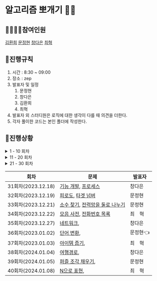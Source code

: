 # 알고리즘 뽀개기 👊🏻
## 👩‍👩‍👦‍👦참여인원
[김환희](https://github.com/hwana)
[문정현](https://github.com/JungHyunMoon)
[창다은](https://github.com/de123456sdf)
[최혁](https://github.com/Youkamii)

## 🎈진행규칙
1. 시간 : 8:30 ~ 09:00
2. 장소 : zep
3. 발표자 및 일정
    1. 문정현
    2. 창다은
    3. 김환희
    4. 최혁
4. 발표자 외 스터디원은 로직에 대한 생각이 다를 때 의견을 더한다.
5. 각자 풀이한 코드는 본인 폴더에 작성한다.

## 💯진행상황

<details>
<summary> 1 - 10 회차 </summary>
    
<div markdown="1">
    
| 회차               | 문제                                                                                                                                                                                                                                                 | 발표자 |
|------------------|----------------------------------------------------------------------------------------------------------------------------------------------------------------------------------------------------------------------------------------------------|-----|
| 1회차(2023.10.30)  | [약수의 합](https://school.programmers.co.kr/learn/courses/30/lessons/12928), [짝수와 홀수](https://school.programmers.co.kr/learn/courses/30/lessons/12937), [자연수 뒤집어 배열로 만들기](https://school.programmers.co.kr/learn/courses/30/lessons/12932)            | 문정현 |
| 2회차(2023.10.31)  | [평균 구하기](https://school.programmers.co.kr/learn/courses/30/lessons/12944), [x만큼 간격이 있는 n개의 숫자](https://school.programmers.co.kr/learn/courses/30/lessons/12954), [문자열 내 p와 y의 개수](https://school.programmers.co.kr/learn/courses/30/lessons/12916) | 창다은 |
| 3회차(2023.11.01)  | [문자열을 정수로 바꾸기](https://school.programmers.co.kr/learn/courses/30/lessons/12925), [나머지가 1이 되는 수 찾기](https://school.programmers.co.kr/learn/courses/30/lessons/87389), [자릿수 더하기](https://school.programmers.co.kr/learn/courses/30/lessons/12931)    | 김환희 |
| 4회차(2023.11.02)  | [정수 제곱근 판별](https://school.programmers.co.kr/learn/courses/30/lessons/12934), [정수 내림차순으로 배치하기](https://school.programmers.co.kr/learn/courses/30/lessons/12933), [하샤드 수](https://school.programmers.co.kr/learn/courses/30/lessons/12947)          | 최혁  |
| 5회차(2023.11.06)  | [두 정수 사이의 합](https://school.programmers.co.kr/learn/courses/30/lessons/12912), [콜라츠 추측](https://school.programmers.co.kr/learn/courses/30/lessons/12943), [서울에서 김서방 찾기](https://school.programmers.co.kr/learn/courses/30/lessons/12919)           | 김환희 |
| 6회차(2023.11.07)  | [음양 더하기](https://school.programmers.co.kr/learn/courses/30/lessons/76501), [나누어 떨어지는 숫자 배열](https://school.programmers.co.kr/learn/courses/30/lessons/12910), [없는 숫자 더하기](https://school.programmers.co.kr/learn/courses/30/lessons/86051)         | 최혁  |
| 7회차(2023.11.08)  | [핸드폰 번호 가리기](https://school.programmers.co.kr/learn/courses/30/lessons/12948), [제일 작은 수 제거하기](https://school.programmers.co.kr/learn/courses/30/lessons/12935), [가운데 글자 가져오기](https://school.programmers.co.kr/learn/courses/30/lessons/12903)     | 문정현 |                    
| 8회차(2023.11.09)  | [수박](https://school.programmers.co.kr/learn/courses/30/lessons/12922), [내적](https://school.programmers.co.kr/learn/courses/30/lessons/70128), [약수의 개수와 덧셈](https://school.programmers.co.kr/learn/courses/30/lessons/77884)                        | 창다은 |
| 9회차(2023.11.10)  | [문자열 내림차순으로 배치하기](https://school.programmers.co.kr/learn/courses/30/lessons/12917), [부족한 금액 계산하기](https://school.programmers.co.kr/learn/courses/30/lessons/82612), [문자열 다루기 기본](https://school.programmers.co.kr/learn/courses/30/lessons/12918)  | 문정현 |
| 10회차(2023.11.13) | [행렬의 덧셈](https://school.programmers.co.kr/learn/courses/30/lessons/12950), [직사각형 별찍기](https://school.programmers.co.kr/learn/courses/30/lessons/12969), [최대공약수와 최소공배수](https://school.programmers.co.kr/learn/courses/30/lessons/12940), [3진법 뒤집기](https://school.programmers.co.kr/learn/courses/30/lessons/68935)            | 창다은 |

</div>
</details>

<details>
<summary> 11 - 20 회차 </summary>
    
<div markdown="1">
    
| 회차               | 문제                                                                                                                                                                                                                                                 | 발표자 |
|------------------|----------------------------------------------------------------------------------------------------------------------------------------------------------------------------------------------------------------------------------------------------|-----|
| 11회차(2023.11.14) | [이상한 문자 만들기](https://school.programmers.co.kr/learn/courses/30/lessons/12930), [삼총사](https://school.programmers.co.kr/learn/courses/30/lessons/131705), [크기가 작은 부분](https://school.programmers.co.kr/learn/courses/30/lessons/147355) | 김환희 |
| 12회차(2023.11.15) | [최소직사각형](https://school.programmers.co.kr/learn/courses/30/lessons/86491), [시저암호](https://school.programmers.co.kr/learn/courses/30/lessons/12926), [숫자 문자열과 영단어](https://school.programmers.co.kr/learn/courses/30/lessons/81301)   | 최혁  |
| 13회차(2023.11.16) | [문자열 내 마음대로 정렬하기](https://school.programmers.co.kr/learn/courses/30/lessons/12915), [K번째수](https://school.programmers.co.kr/learn/courses/30/lessons/42748), [두 개 뽑아서 더하기](https://school.programmers.co.kr/learn/courses/30/lessons/68644)   | 문정현 |
| 14회차(2023.11.17) | [가장 가까운 같은 글자](https://school.programmers.co.kr/learn/courses/30/lessons/142086), [푸드 파이트 대회](https://school.programmers.co.kr/learn/courses/30/lessons/134240), [콜라 문제](https://school.programmers.co.kr/learn/courses/30/lessons/132267)   | 창다은 |
| 15회차(2023.11.21) | [명예의 전당 (1)](https://school.programmers.co.kr/learn/courses/30/lessons/138477), [2016년](https://school.programmers.co.kr/learn/courses/30/lessons/12901), [카드 뭉치](https://school.programmers.co.kr/learn/courses/30/lessons/159994)   | 김환희 |
| 16회차(2023.11.22) | [과일 장수](https://school.programmers.co.kr/learn/courses/30/lessons/135808), [모의고사](https://school.programmers.co.kr/learn/courses/30/lessons/42840), [소수 만들기](https://school.programmers.co.kr/learn/courses/30/lessons/12977)   | 최혁  |
| 17회차(2023.11.23) | [덧칠하기](https://school.programmers.co.kr/learn/courses/30/lessons/161989), [기사단원의 무기](https://school.programmers.co.kr/learn/courses/30/lessons/136798), [로또의 최고 순위와 최저 순위](https://school.programmers.co.kr/learn/courses/30/lessons/77484)   | 문정현 |
| 18회차(2023.11.24) | [옹알이 (2)](https://school.programmers.co.kr/learn/courses/30/lessons/133499), [숫자 짝꿍](https://school.programmers.co.kr/learn/courses/30/lessons/131128), [체육복](https://school.programmers.co.kr/learn/courses/30/lessons/42862)   | 최혁 |
| 19회차(2023.11.28) | [문자열 나누기](https://school.programmers.co.kr/learn/courses/30/lessons/140108), [대충 만든 자판](https://school.programmers.co.kr/learn/courses/30/lessons/160586), [둘만의 암호](https://school.programmers.co.kr/learn/courses/30/lessons/155652)   | 문정현 |
| 20회차(2023.11.29) | [햄버거 만들기](https://school.programmers.co.kr/learn/courses/30/lessons/133502), [성격 유형 검사하기](https://school.programmers.co.kr/learn/courses/30/lessons/118666), [바탕화면 정리](https://school.programmers.co.kr/learn/courses/30/lessons/161990)   | 창다은 |

</div>
</details>


<details>
<summary> 21 - 30 회차 </summary>
    
<div markdown="1">

    
| 회차               | 문제                                                                                                                                                                                                                                                 | 발표자 |
|------------------|----------------------------------------------------------------------------------------------------------------------------------------------------------------------------------------------------------------------------------------------------|-----|
| 21회차(2023.11.30)  | [개인정보 수집 유효기간](https://school.programmers.co.kr/learn/courses/30/lessons/150370?language=java), [달리기 경주](https://school.programmers.co.kr/learn/courses/30/lessons/178871)            | 정유감 |
| 22회차(2023.12.01)  | [신고 결과 받기](https://school.programmers.co.kr/learn/courses/30/lessons/92334), [최댓값과 최솟값](https://school.programmers.co.kr/learn/courses/30/lessons/12939)            | 최　혁 |
| 23회차(2023.12.04)  | [JadenCase 문자열 만들기](https://school.programmers.co.kr/learn/courses/30/lessons/12951), [이진 변환 반복하기](https://school.programmers.co.kr/learn/courses/30/lessons/70129)            | 문정현 |
| 24회차(2023.12.05)  | [피보나치 수](https://school.programmers.co.kr/learn/courses/30/lessons/12945), [카펫](https://school.programmers.co.kr/learn/courses/30/lessons/42842)            | 최　혁 |
| 25회차(2023.12.06)  | [예상 대진표](https://school.programmers.co.kr/learn/courses/30/lessons/12985), [N개의 최소공배수](https://school.programmers.co.kr/learn/courses/30/lessons/12953)            | 창다은 | 
| 26회차(2023.12.07)  | [공원 산책](https://school.programmers.co.kr/learn/courses/30/lessons/172928), [멀리뛰기](https://school.programmers.co.kr/learn/courses/30/lessons/12914)            | 문정현 |
| 27회차(2023.12.08)  | [귤 고르기](https://school.programmers.co.kr/learn/courses/30/lessons/138476), [괄호 회전하기](https://school.programmers.co.kr/learn/courses/30/lessons/76502)            | 최　혁 |
| 28회차(2023.12.12)  | [연속 부분 수열 합의 개수](https://school.programmers.co.kr/learn/courses/30/lessons/131701), [H-Index](https://school.programmers.co.kr/learn/courses/30/lessons/42747)            | 창다은 |
| 29회차(2023.12.13)  | [n^2 배열 자르기](https://school.programmers.co.kr/learn/courses/30/lessons/87390), [행렬의 곱셈](https://school.programmers.co.kr/learn/courses/30/lessons/12949)            | 문정현 |
| 30회차(2023.12.15)  | [할인 행사](https://school.programmers.co.kr/learn/courses/30/lessons/131127), [의상](https://school.programmers.co.kr/learn/courses/30/lessons/42578)            | 최　혁 |

</div>
</details>

| 회차               | 문제                                                                                                                                                                                                                                                 | 발표자 |
|------------------|----------------------------------------------------------------------------------------------------------------------------------------------------------------------------------------------------------------------------------------------------|-----|
| 31회차(2023.12.18)  | [기능 개발](https://school.programmers.co.kr/learn/courses/30/lessons/42586), [프로세스](https://school.programmers.co.kr/learn/courses/30/lessons/42587)            | 창다은 |
| 32회차(2023.12.19)  | [피로도](https://school.programmers.co.kr/learn/courses/30/lessons/87946), [타겟 넘버](https://school.programmers.co.kr/learn/courses/30/lessons/43165)            | 문정현 |
| 33회차(2023.12.21)  | [소수 찾기](https://school.programmers.co.kr/learn/courses/30/lessons/42839), [전력망을 둘로 나누기](https://school.programmers.co.kr/learn/courses/30/lessons/86971)            | 문정현 |
| 34회차(2023.12.22)  | [모음 사전](https://school.programmers.co.kr/learn/courses/30/lessons/84512), [전화번호 목록](https://school.programmers.co.kr/learn/courses/30/lessons/42577)            | 최　혁 |
| 35회차(2023.12.27)  | [네트워크](https://school.programmers.co.kr/learn/courses/30/lessons/43162), []()            | 창다은 | 
| 36회차(2023.01.02)  | [단어 변환](https://school.programmers.co.kr/learn/courses/30/lessons/43163), []()            | 문정현👈 |
| 37회차(2023.01.03)  | [아이템 줍기](https://school.programmers.co.kr/learn/courses/30/lessons/87694), []()            | 최　혁 |
| 38회차(2024.01.04)  | [여행경로](https://school.programmers.co.kr/learn/courses/30/lessons/43164), []()            | 창다은 |
| 39회차(2024.01.05)  | [퍼즐 조각 채우기](https://school.programmers.co.kr/learn/courses/30/lessons/84021), []()            | 문정현 |
| 40회차(2024.01.08)  | [N으로 표현](https://school.programmers.co.kr/learn/courses/30/lessons/42895), []()            | 최　혁 |



